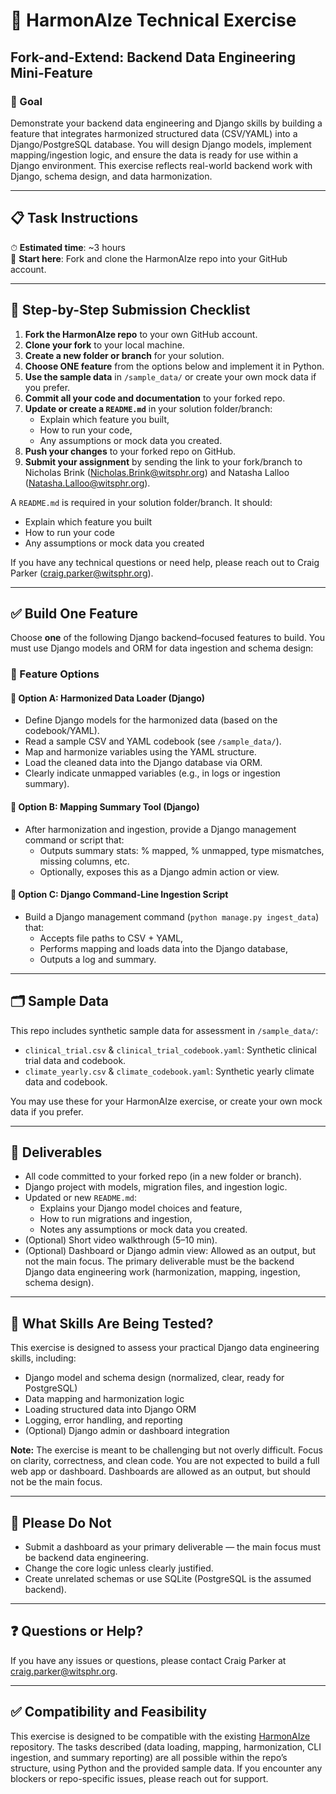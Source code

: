 # 🧪 HarmonAIze Technical Exercise

## Fork-and-Extend: Backend Data Engineering Mini-Feature

### 🎯 Goal
Demonstrate your backend data engineering and Django skills by building a feature that integrates harmonized structured data (CSV/YAML) into a Django/PostgreSQL database. You will design Django models, implement mapping/ingestion logic, and ensure the data is ready for use within a Django environment. This exercise reflects real-world backend work with Django, schema design, and data harmonization.

---

## 📋 Task Instructions
⏱ **Estimated time**: ~3 hours  
🔗 **Start here**: Fork and clone the HarmonAIze repo into your GitHub account.

---

## 📝 Step-by-Step Submission Checklist

1. **Fork the HarmonAIze repo** to your own GitHub account.
2. **Clone your fork** to your local machine.
3. **Create a new folder or branch** for your solution.
4. **Choose ONE feature** from the options below and implement it in Python.
5. **Use the sample data** in `/sample_data/` or create your own mock data if you prefer.
6. **Commit all your code and documentation** to your forked repo.
7. **Update or create a `README.md`** in your solution folder/branch:
    - Explain which feature you built,
    - How to run your code,
    - Any assumptions or mock data you created.
8. **Push your changes** to your forked repo on GitHub.
9. **Submit your assignment** by sending the link to your fork/branch to Nicholas Brink ([Nicholas.Brink@witsphr.org](mailto:Nicholas.Brink@witsphr.org)) and Natasha Lalloo ([Natasha.Lalloo@witsphr.org](mailto:Natasha.Lalloo@witsphr.org)).

A `README.md` is required in your solution folder/branch. It should:
- Explain which feature you built
- How to run your code
- Any assumptions or mock data you created

If you have any technical questions or need help, please reach out to Craig Parker ([craig.parker@witsphr.org](mailto:craig.parker@witsphr.org)).

---

## ✅ Build One Feature
Choose **one** of the following Django backend–focused features to build. You must use Django models and ORM for data ingestion and schema design:

### 🔧 Feature Options
#### 🔹 Option A: Harmonized Data Loader (Django)
- Define Django models for the harmonized data (based on the codebook/YAML).
- Read a sample CSV and YAML codebook (see `/sample_data/`).
- Map and harmonize variables using the YAML structure.
- Load the cleaned data into the Django database via ORM.
- Clearly indicate unmapped variables (e.g., in logs or ingestion summary).

#### 🔹 Option B: Mapping Summary Tool (Django)
- After harmonization and ingestion, provide a Django management command or script that:
    - Outputs summary stats: % mapped, % unmapped, type mismatches, missing columns, etc.
    - Optionally, exposes this as a Django admin action or view.

#### 🔹 Option C: Django Command-Line Ingestion Script
- Build a Django management command (`python manage.py ingest_data`) that:
    - Accepts file paths to CSV + YAML,
    - Performs mapping and loads data into the Django database,
    - Outputs a log and summary.

---

## 🗂️ Sample Data

This repo includes synthetic sample data for assessment in `/sample_data/`:

- `clinical_trial.csv` & `clinical_trial_codebook.yaml`: Synthetic clinical trial data and codebook.
- `climate_yearly.csv` & `climate_codebook.yaml`: Synthetic yearly climate data and codebook.

You may use these for your HarmonAIze exercise, or create your own mock data if you prefer.

---

## 📂 Deliverables
- All code committed to your forked repo (in a new folder or branch).
- Django project with models, migration files, and ingestion logic.
- Updated or new `README.md`:
    - Explains your Django model choices and feature,
    - How to run migrations and ingestion,
    - Notes any assumptions or mock data you created.
- (Optional) Short video walkthrough (5–10 min).
- (Optional) Dashboard or Django admin view: Allowed as an output, but not the main focus. The primary deliverable must be the backend Django data engineering work (harmonization, mapping, ingestion, schema design).

---

## 🚦 What Skills Are Being Tested?
This exercise is designed to assess your practical Django data engineering skills, including:
- Django model and schema design (normalized, clear, ready for PostgreSQL)
- Data mapping and harmonization logic
- Loading structured data into Django ORM
- Logging, error handling, and reporting
- (Optional) Django admin or dashboard integration

**Note:** The exercise is meant to be challenging but not overly difficult. Focus on clarity, correctness, and clean code. You are not expected to build a full web app or dashboard. Dashboards are allowed as an output, but should not be the main focus.

---

## 🚫 Please Do Not
- Submit a dashboard as your primary deliverable — the main focus must be backend data engineering.
- Change the core logic unless clearly justified.
- Create unrelated schemas or use SQLite (PostgreSQL is the assumed backend).

---

## ❓ Questions or Help?
If you have any issues or questions, please contact Craig Parker at [craig.parker@witsphr.org](mailto:craig.parker@witsphr.org).

---

## ✅ Compatibility and Feasibility
This exercise is designed to be compatible with the existing [HarmonAIze](https://github.com/drnicholasbrink/HarmonAIze) repository. The tasks described (data loading, mapping, harmonization, CLI ingestion, and summary reporting) are all possible within the repo’s structure, using Python and the provided sample data. If you encounter any blockers or repo-specific issues, please reach out for support.
